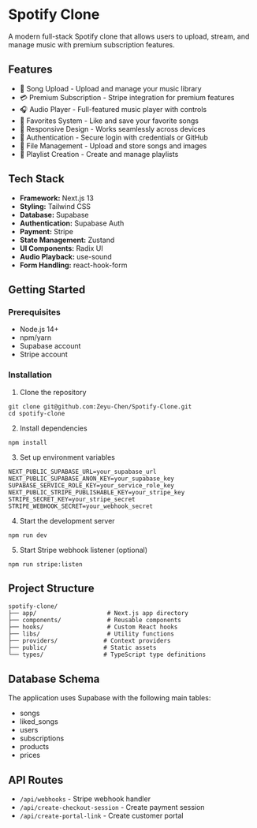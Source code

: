 # Spotify Clone

A modern full-stack Spotify clone that allows users to upload, stream, and manage music with premium subscription features.

## Features

- 🎵 Song Upload - Upload and manage your music library
- 💳 Premium Subscription - Stripe integration for premium features
- 🎧 Audio Player - Full-featured music player with controls
- 💖 Favorites System - Like and save your favorite songs
- 📱 Responsive Design - Works seamlessly across devices
- 🔐 Authentication - Secure login with credentials or GitHub
- 📂 File Management - Upload and store songs and images
- 📝 Playlist Creation - Create and manage playlists

## Tech Stack

- **Framework:** Next.js 13
- **Styling:** Tailwind CSS
- **Database:** Supabase
- **Authentication:** Supabase Auth
- **Payment:** Stripe
- **State Management:** Zustand
- **UI Components:** Radix UI
- **Audio Playback:** use-sound
- **Form Handling:** react-hook-form

## Getting Started

### Prerequisites

- Node.js 14+
- npm/yarn
- Supabase account
- Stripe account

### Installation

1. Clone the repository

```
git clone git@github.com:Zeyu-Chen/Spotify-Clone.git
cd spotify-clone
```

2. Install dependencies

```
npm install
```

3. Set up environment variables

```
NEXT_PUBLIC_SUPABASE_URL=your_supabase_url
NEXT_PUBLIC_SUPABASE_ANON_KEY=your_supabase_key
SUPABASE_SERVICE_ROLE_KEY=your_service_role_key
NEXT_PUBLIC_STRIPE_PUBLISHABLE_KEY=your_stripe_key
STRIPE_SECRET_KEY=your_stripe_secret
STRIPE_WEBHOOK_SECRET=your_webhook_secret
```

4. Start the development server

```
npm run dev
```

5. Start Stripe webhook listener (optional)

```
npm run stripe:listen
```

## Project Structure

```
spotify-clone/
├── app/                    # Next.js app directory
├── components/             # Reusable components
├── hooks/                  # Custom React hooks
├── libs/                   # Utility functions
├── providers/             # Context providers
├── public/                # Static assets
└── types/                 # TypeScript type definitions
```

## Database Schema

The application uses Supabase with the following main tables:
- songs
- liked_songs 
- users
- subscriptions
- products
- prices

## API Routes

- `/api/webhooks` - Stripe webhook handler
- `/api/create-checkout-session` - Create payment session
- `/api/create-portal-link` - Create customer portal